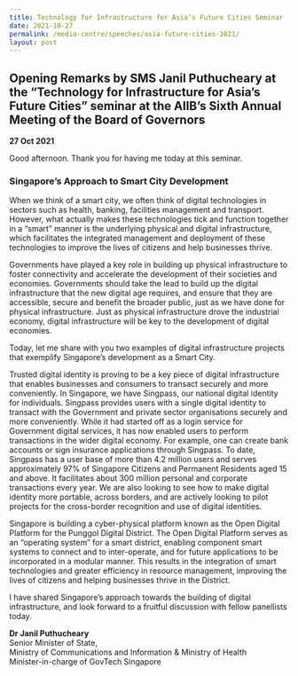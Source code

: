 ```yaml
---
title: Technology for Infrastructure for Asia’s Future Cities Seminar
date: 2021-10-27
permalink: /media-centre/speeches/asia-future-cities-2021/
layout: post
---
```

## Opening Remarks by SMS Janil Puthucheary at the “Technology for Infrastructure for Asia’s Future Cities” seminar at the AIIB’s Sixth Annual Meeting of the Board of Governors

**27 Oct 2021**

Good afternoon. Thank you for having me today at this seminar.

### Singapore’s Approach to Smart City Development

When we think of a smart city, we often think of digital technologies in sectors such as health, banking, facilities management and transport. However, what actually makes these technologies tick and function together in a “smart” manner is the underlying physical and digital infrastructure, which facilitates the integrated management and deployment of these technologies to improve the lives of citizens and help businesses thrive. 

Governments have played a key role in building up physical infrastructure to foster connectivity and accelerate the development of their societies and economies. Governments should take the lead to build up the digital infrastructure that the new digital age requires, and ensure that they are accessible, secure and benefit the broader public, just as we have done for physical infrastructure. Just as physical infrastructure drove the industrial economy, digital infrastructure will be key to the development of digital economies.   

Today, let me share with you two examples of digital infrastructure projects that exemplify Singapore’s development as a Smart City. 

Trusted digital identity is proving to be a key piece of digital infrastructure that enables businesses and consumers to transact securely and more conveniently. In Singapore, we have Singpass, our national digital identity for individuals. Singpass provides users with a single digital identity to transact with the Government and private sector organisations securely and more conveniently. While it had started off as a login service for Government digital services, it has now enabled users to perform transactions in the wider digital economy. For example, one can create bank accounts or sign insurance applications through Singpass. To date, Singpass has a user base of more than 4.2 million users and serves approximately 97% of Singapore Citizens and Permanent Residents aged 15 and above. It facilitates about 300 million personal and corporate transactions every year. We are also looking to see how to make digital identity more portable, across borders, and are actively looking to pilot projects for the cross-border recognition and use of digital identities.  

Singapore is building a cyber-physical platform known as the Open Digital Platform for the Punggol Digital District. The Open Digital Platform serves as an “operating system” for a smart district, enabling component smart systems to connect and to inter-operate, and for future applications to be incorporated in a modular manner. This results in the integration of smart technologies and greater efficiency in resource management, improving the lives of citizens and helping businesses thrive in the District. 

I have shared Singapore’s approach towards the building of digital infrastructure, and look forward to a fruitful discussion with fellow panellists today.

**Dr Janil Puthucheary**<br>
Senior Minister of State, <br>
Ministry of Communications and Information & Ministry of Health<br>
Minister-in-charge of GovTech Singapore